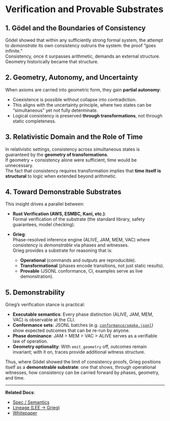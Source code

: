# Verification and Provable Substrates

## 1. Gödel and the Boundaries of Consistency

Gödel showed that within any sufficiently strong formal system, the attempt to *demonstrate* its own consistency outruns the system: the proof “goes infinite.”  
Consistency, once it surpasses arithmetic, demands an external structure. Geometry historically became that structure.

## 2. Geometry, Autonomy, and Uncertainty

When axioms are carried into geometric form, they gain **partial autonomy**:  
- Coexistence is possible without collapse into contradiction.  
- This aligns with the uncertainty principle, where two states can be “simultaneous” yet not fully determinate.  
- Logical consistency is preserved **through transformations**, not through static completeness.

## 3. Relativistic Domain and the Role of Time

In relativistic settings, consistency across simultaneous states is guaranteed by the **geometry of transformations**.  
If geometry + consistency alone were sufficient, time would be unnecessary.  
The fact that consistency requires transformation implies that **time itself is structural** to logic when extended beyond arithmetic.

## 4. Toward Demonstrable Substrates

This insight drives a parallel between:

- **Rust Verification (AWS, ESMBC, Kani, etc.)**:  
  Formal verification of the substrate (the standard library, safety guarantees, model checking).
  
- **Grieg**:  
  Phase-resolved inference engine (ALIVE, JAM, MEM, VAC) where consistency is *demonstrable* via phases and witnesses.  
  Grieg provides a substrate for reasoning that is:  
  - **Operational** (commands and outputs are reproducible).  
  - **Transformational** (phases encode transitions, not just static results).  
  - **Provable** (JSONL conformance, CI, examples serve as live demonstration).

## 5. Demonstrability

Grieg’s verification stance is practical:

- **Executable semantics**: Every phase distinction (ALIVE, JAM, MEM, VAC) is observable at the CLI.  
- **Conformance sets**: JSONL batches (e.g. [`conformance/smoke.jsonl`](../conformance/smoke.jsonl)) show expected outcomes that can be re-run by anyone.  
- **Phase dominance**: JAM > MEM > VAC > ALIVE serves as a verifiable law of operation.  
- **Geometry optionality**: With `emit_geometry` off, outcomes remain invariant; with it on, traces provide additional witness structure.

Thus, where Gödel showed the limit of consistency proofs, Grieg positions itself as a **demonstrable substrate**: one that shows, through operational witnesses, how consistency can be carried forward by phases, geometry, and time.

---

**Related Docs**:  
- [Spec / Semantics](../spec/SPEC.md)  
- [Lineage (LEE → Grieg)](lineage.md)  
- [Whitepaper](Grieg-Whitepaper.md)  